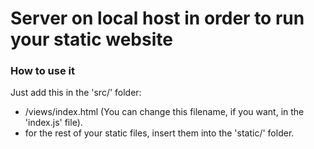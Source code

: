 # Server on local host in order to run your static website

### How to use it
Just add this in the 'src/' folder:

- /views/index.html (You can change this filename, if you want, in the 'index.js' file).
- for the rest of your static files, insert them into the 'static/' folder.
